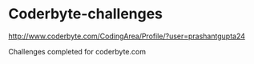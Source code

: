 Coderbyte-challenges
====================

http://www.coderbyte.com/CodingArea/Profile/?user=prashantgupta24

Challenges completed for coderbyte.com
